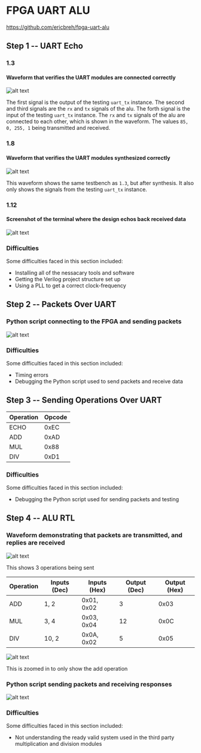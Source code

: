 # FPGA UART ALU

https://github.com/ericbreh/fpga-uart-alu

## Step 1 -- UART Echo

### 1.3

#### Waveform that verifies the UART modules are connected correctly

![alt text](1.3.png)

The first signal is the output of the testing `uart_tx` instance. The second and third signals are the `rx` and `tx` signals of the alu. The forth signal is the input of the testing `uart_tx` instance. The `rx` and `tx` signals of the alu are connected to each other, which is shown in the waveform. The values `85, 0, 255, 1` being transmitted and received.

### 1.8

#### Waveform that verifies the UART modules synthesized correctly

![alt text](1.8.png)

This waveform shows the same testbench as `1.3`, but after synthesis. It also only shows the signals from the testing `uart_tx` instance.

### 1.12

#### Screenshot of the terminal where the design echos back received data

![alt text](1.12.png)

### Difficulties

Some difficulties faced in this section included:

* Installing all of the nessacary tools and software
* Getting the Verilog project structure set up
* Using a PLL to get a correct clock-frequency

## Step 2 -- Packets Over UART

### Python script connecting to the FPGA and sending packets

![alt text](2.png)

### Difficulties

Some difficulties faced in this section included:

* Timing errors
* Debugging the Python script used to send packets and receive data

## Step 3 -- Sending Operations Over UART

| Operation | Opcode |
| --------- | ------ |
| ECHO      | 0xEC   |
| ADD       | 0xAD   |
| MUL       | 0x88   |
| DIV       | 0xD1   |

### Difficulties

Some difficulties faced in this section included:

* Debugging the Python script used for sending packets and testing

## Step 4 -- ALU RTL

### Waveform demonstrating that packets are transmitted, and replies are received

![alt text](4.1.2.png)

This shows 3 operations being sent

| Operation | Inputs (Dec) | Inputs (Hex) | Output (Dec) | Output (Hex) |
| --------- | ------------ | ------------ | ------------ | ------------ |
| ADD       | 1, 2         | 0x01, 0x02   | 3            | 0x03         |
| MUL       | 3, 4         | 0x03, 0x04   | 12           | 0x0C         |
| DIV       | 10, 2        | 0x0A, 0x02   | 5            | 0x05         |

![alt text](4.1.png)

This is zoomed in to only show the add operation

### Python script sending packets and receiving responses

![alt text](4.2.png)

### Difficulties

Some difficulties faced in this section included:

* Not understanding the ready valid system used in the third party multiplication and division modules